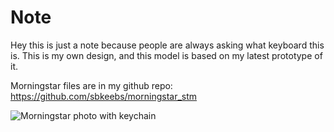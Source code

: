 # Note
Hey this is just a note because people are always asking what keyboard this is. This is my own design, and this model is based on my latest prototype of it. 

Morningstar files are in my github repo: https://github.com/sbkeebs/morningstar_stm

![Morningstar photo with keychain](https://github.com/DashDashUnderscoreDash/Keebchains/tree/main/Models/Morningstar%20By%20Astra/PXL_20250904_185100019.jpg?raw=true)
